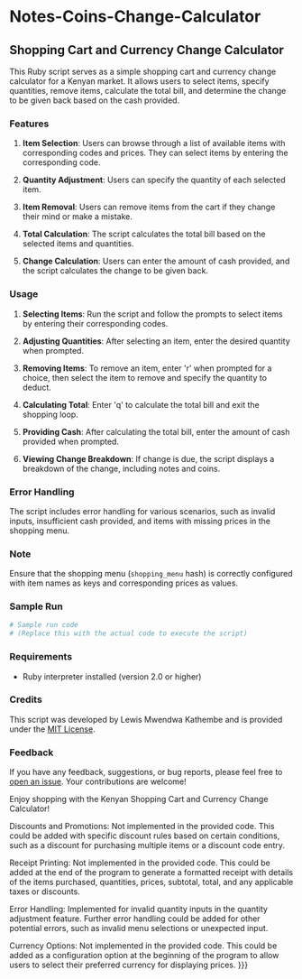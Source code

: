 # Notes-Coins-Change-Calculator
## Shopping Cart and Currency Change Calculator

This Ruby script serves as a simple shopping cart and currency change calculator for a Kenyan market. It allows users to select items, specify quantities, remove items, calculate the total bill, and determine the change to be given back based on the cash provided.

### Features

1. **Item Selection**: Users can browse through a list of available items with corresponding codes and prices. They can select items by entering the corresponding code.

2. **Quantity Adjustment**: Users can specify the quantity of each selected item.

3. **Item Removal**: Users can remove items from the cart if they change their mind or make a mistake.

4. **Total Calculation**: The script calculates the total bill based on the selected items and quantities.

5. **Change Calculation**: Users can enter the amount of cash provided, and the script calculates the change to be given back.

### Usage

1. **Selecting Items**: Run the script and follow the prompts to select items by entering their corresponding codes.

2. **Adjusting Quantities**: After selecting an item, enter the desired quantity when prompted.

3. **Removing Items**: To remove an item, enter 'r' when prompted for a choice, then select the item to remove and specify the quantity to deduct.

4. **Calculating Total**: Enter 'q' to calculate the total bill and exit the shopping loop.

5. **Providing Cash**: After calculating the total bill, enter the amount of cash provided when prompted.

6. **Viewing Change Breakdown**: If change is due, the script displays a breakdown of the change, including notes and coins.

### Error Handling

The script includes error handling for various scenarios, such as invalid inputs, insufficient cash provided, and items with missing prices in the shopping menu.

### Note

Ensure that the shopping menu (`shopping_menu` hash) is correctly configured with item names as keys and corresponding prices as values.

### Sample Run

```ruby
# Sample run code
# (Replace this with the actual code to execute the script)
```

### Requirements

- Ruby interpreter installed (version 2.0 or higher)

### Credits

This script was developed by Lewis Mwendwa Kathembe and is provided under the [MIT License](https://opensource.org/licenses/MIT).

### Feedback

If you have any feedback, suggestions, or bug reports, please feel free to [open an issue](https://github.com/your-repo/issues). Your contributions are welcome!

Enjoy shopping with the Kenyan Shopping Cart and Currency Change Calculator!



Discounts and Promotions: Not implemented in the provided code. This could be added with specific discount rules based on certain conditions, such as a discount for purchasing multiple items or a discount code entry.

Receipt Printing: Not implemented in the provided code. This could be added at the end of the program to generate a formatted receipt with details of the items purchased, quantities, prices, subtotal, total, and any applicable taxes or discounts.

Error Handling: Implemented for invalid quantity inputs in the quantity adjustment feature. Further error handling could be added for other potential errors, such as invalid menu selections or unexpected input.

Currency Options: Not implemented in the provided code. This could be added as a configuration option at the beginning of the program to allow users to select their preferred currency for displaying prices.
}}}